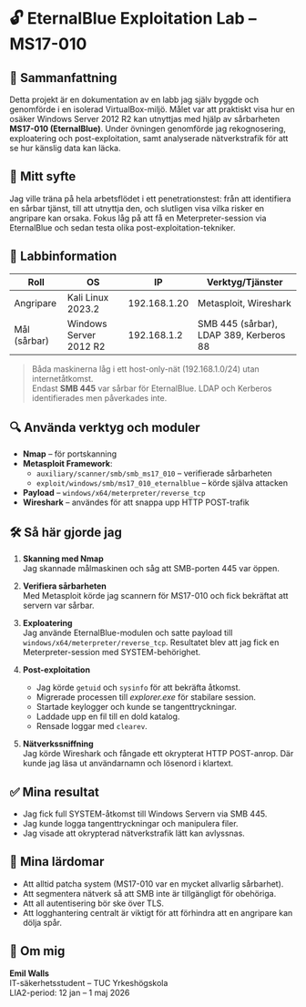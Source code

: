 # 🔓 EternalBlue Exploitation Lab – MS17-010

## 📘 Sammanfattning
Detta projekt är en dokumentation av en labb jag själv byggde och genomförde i en isolerad VirtualBox-miljö. Målet var att praktiskt visa hur en osäker Windows Server 2012 R2 kan utnyttjas med hjälp av sårbarheten **MS17-010 (EternalBlue)**. Under övningen genomförde jag rekognosering, exploatering och post-exploitation, samt analyserade nätverkstrafik för att se hur känslig data kan läcka.

## 🎯 Mitt syfte
Jag ville träna på hela arbetsflödet i ett penetrationstest: från att identifiera en sårbar tjänst, till att utnyttja den, och slutligen visa vilka risker en angripare kan orsaka. Fokus låg på att få en Meterpreter-session via EternalBlue och sedan testa olika post-exploitation-tekniker.

## 🧪 Labbinformation

| Roll             | OS                        | IP             | Verktyg/Tjänster                      |
|------------------|---------------------------|----------------|---------------------------------------|
| Angripare        | Kali Linux 2023.2         | 192.168.1.20   | Metasploit, Wireshark                 |
| Mål (sårbar)     | Windows Server 2012 R2    | 192.168.1.2    | SMB 445 (sårbar), LDAP 389, Kerberos 88 |

> Båda maskinerna låg i ett host-only-nät (192.168.1.0/24) utan internetåtkomst.  
> Endast **SMB 445** var sårbar för EternalBlue. LDAP och Kerberos identifierades men påverkades inte.

## 🔍 Använda verktyg och moduler
- **Nmap** – för portskanning
- **Metasploit Framework**:
  - `auxiliary/scanner/smb/smb_ms17_010` – verifierade sårbarheten
  - `exploit/windows/smb/ms17_010_eternalblue` – körde själva attacken
- **Payload** – `windows/x64/meterpreter/reverse_tcp`
- **Wireshark** – användes för att snappa upp HTTP POST-trafik

## 🛠️ Så här gjorde jag

1. **Skanning med Nmap**  
   Jag skannade målmaskinen och såg att SMB-porten 445 var öppen.

2. **Verifiera sårbarheten**  
   Med Metasploit körde jag scannern för MS17-010 och fick bekräftat att servern var sårbar.

3. **Exploatering**  
   Jag använde EternalBlue-modulen och satte payload till `windows/x64/meterpreter/reverse_tcp`. Resultatet blev att jag fick en Meterpreter-session med SYSTEM-behörighet.

4. **Post-exploitation**  
   - Jag körde `getuid` och `sysinfo` för att bekräfta åtkomst.  
   - Migrerade processen till *explorer.exe* för stabilare session.  
   - Startade keylogger och kunde se tangenttryckningar.  
   - Laddade upp en fil till en dold katalog.  
   - Rensade loggar med `clearev`.

5. **Nätverkssniffning**  
   Jag körde Wireshark och fångade ett okrypterat HTTP POST-anrop. Där kunde jag läsa ut användarnamn och lösenord i klartext.

## ✅ Mina resultat
- Jag fick full SYSTEM-åtkomst till Windows Servern via SMB 445.  
- Jag kunde logga tangenttryckningar och manipulera filer.  
- Jag visade att okrypterad nätverkstrafik lätt kan avlyssnas.  

## 🧠 Mina lärdomar
- Att alltid patcha system (MS17-010 var en mycket allvarlig sårbarhet).  
- Att segmentera nätverk så att SMB inte är tillgängligt för obehöriga.  
- Att all autentisering bör ske över TLS.  
- Att logghantering centralt är viktigt för att förhindra att en angripare kan dölja spår.  

## 👤 Om mig
**Emil Walls**  
IT-säkerhetsstudent – TUC Yrkeshögskola  
LIA2-period: 12 jan – 1 maj 2026
